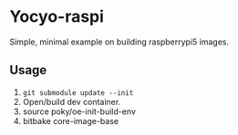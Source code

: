 # Yocyo-raspi

Simple, minimal example on building <custom> raspberrypi5 images.

## Usage

1. `git submodule update --init`
2. Open/build dev container.
3. source poky/oe-init-build-env
4. bitbake core-image-base